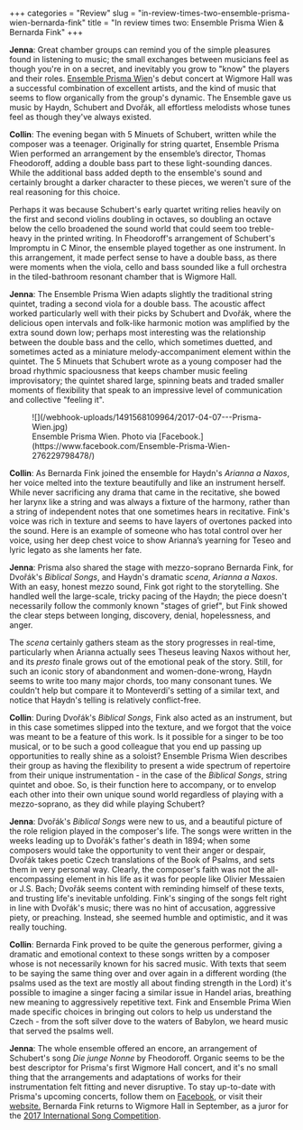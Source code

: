 +++
categories = "Review"
slug = "in-review-times-two-ensemble-prisma-wien-bernarda-fink"
title = "In review times two: Ensemble Prisma Wien &amp; Bernarda Fink"
+++

**Jenna**: Great chamber groups can remind you of the simple pleasures found in listening to music; the small exchanges between musicians feel as though you're in on a secret, and inevitably you grow to "know" the players and their roles. [Ensemble Prisma Wien](https://ensemble-prisma.jimdo.com/)'s debut concert at Wigmore Hall was a successful combination of excellent artists, and the kind of music that seems to flow organically from the group's dynamic. The Ensemble gave us music by Haydn, Schubert and Dvořák, all effortless melodists whose tunes feel as though they've always existed. 

**Collin**: The evening began with 5 Minuets of Schubert, written while the composer was a teenager. Originally for string quartet, Ensemble Prisma Wien performed an arrangement by the ensemble’s director, Thomas Fheodoroff, adding a double bass part to these light-sounding dances. While the additional bass added depth to the ensemble's sound and certainly brought a darker character to these pieces, we weren't sure of the real reasoning for this choice. 

Perhaps it was because Schubert's early quartet writing relies heavily on the first and second violins doubling in octaves, so doubling an octave below the cello broadened the sound world that could seem too treble-heavy in the printed writing. In Fheodoroff's arrangement of Schubert's Impromptu in C Minor, the ensemble played together as one instrument. In this arrangement, it made perfect sense to have a double bass, as there were moments when the viola, cello and bass sounded like a full orchestra in the tiled-bathroom resonant chamber that is Wigmore Hall. 

**Jenna**: The Ensemble Prisma Wien adapts slightly the traditional string quintet, trading a second viola for a double bass. The acoustic affect worked particularly well with their picks by Schubert and Dvořák, where the delicious open intervals and folk-like harmonic motion was amplified by the extra sound down low; perhaps most interesting was the relationship between the double bass and the cello, which sometimes duetted, and sometimes acted as a miniature melody-accompaniment element within the quintet. The 5 Minuets that Schubert wrote as a young composer had the broad rhythmic spaciousness that keeps chamber music feeling improvisatory; the quintet shared large, spinning beats and traded smaller moments of flexibility that speak to an impressive level of communication and collective "feeling it".

<figure data-type="image">
![](/webhook-uploads/1491568109964/2017-04-07---Prisma-Wien.jpg)
<figcaption>Ensemble Prisma Wien. Photo via [Facebook.](https://www.facebook.com/Ensemble-Prisma-Wien-276229798478/)</figcaption>
</figure>

**Collin**: As Bernarda Fink joined the ensemble for Haydn's *Arianna a Naxos*, her voice melted into the texture beautifully and like an instrument herself. While never sacrificing any drama that came in the recitative, she bowed her larynx like a string and was always a fixture of the harmony, rather than a string of independent notes that one sometimes hears in recitative. Fink's voice was rich in texture and seems to have layers of overtones packed into the sound. Here is an example of someone who has total control over her voice, using her deep chest voice to show Arianna’s yearning for Teseo and lyric legato as she laments her fate.

**Jenna**: Prisma also shared the stage with mezzo-soprano Bernarda Fink, for Dvořák's *Biblical Songs*, and Haydn's dramatic *scena*, *Arianna a Naxos*. With an easy, honest mezzo sound, Fink got right to the storytelling. She handled well the large-scale, tricky pacing of the Haydn; the piece doesn't necessarily follow the commonly known "stages of grief", but Fink showed the clear steps between longing, discovery, denial, hopelessness, and anger. 

The *scena* certainly gathers steam as the story progresses in real-time, particularly when Arianna actually sees Theseus leaving Naxos without her, and its *presto* finale grows out of the emotional peak of the story. Still, for such an iconic story of abandonment and women-done-wrong, Haydn seems to write too many major chords, too many consonant tunes. We couldn't help but compare it to Monteverdi's setting of a similar text, and notice that Haydn's telling is relatively conflict-free.

**Collin**: During Dvořák's *Biblical Songs*, Fink also acted as an instrument, but in this case sometimes slipped into the texture, and we forgot that the voice was meant to be a feature of this work. Is it possible for a singer to be too musical, or to be such a good colleague that you end up passing up opportunities to really shine as a soloist? Ensemble Prisma Wien describes their group as having the flexibility to present a wide spectrum of repertoire from their unique instrumentation - in the case of the *Biblical Songs*, string quintet and oboe. So, is their function here to accompany, or to envelop each other into their own unique sound world regardless of playing with a mezzo-soprano, as they did while playing Schubert?

**Jenna**: Dvořák's *Biblical Songs* were new to us, and a beautiful picture of the role religion played in the composer's life. The songs were written in the weeks leading up to Dvořák's father's death in 1894; when some composers would take the opportunity to vent their anger or despair, Dvořák takes poetic Czech translations of the Book of Psalms, and sets them in very personal way. Clearly, the composer's faith was not the all-encompassing element in his life as it was for people like Olivier Messaien or J.S. Bach; Dvořák seems content with reminding himself of these texts, and trusting life's inevitable unfolding. Fink's singing of the songs felt right in line with Dvořák's music; there was no hint of accusation, aggressive piety, or preaching. Instead, she seemed humble and optimistic, and it was really touching.

**Collin**: Bernarda Fink proved to be quite the generous performer, giving a dramatic and emotional context to these songs written by a composer whose is not necessarily known for his sacred music. With texts that seem to be saying the same thing over and over again in a different wording (the psalms used as the text are mostly all about finding strength in the Lord) it's possible to imagine a singer facing a similar issue in Handel arias, breathing new meaning to aggressively repetitive text. Fink and Ensemble Prima Wien made specific choices in bringing out colors to help us understand the Czech - from the soft silver dove to the waters of Babylon, we heard music that served the psalms well.

**Jenna**: The whole ensemble offered an encore, an arrangement of Schubert's song *Die junge Nonne* by Fheodoroff. Organic seems to be the best descriptor for Prisma's first Wigmore Hall concert, and it's no small thing that the arrangements and adaptations of works for their instrumentation felt fitting and never disruptive. To stay up-to-date with Prisma's upcoming concerts, follow them on [Facebook](https://www.facebook.com/Ensemble-Prisma-Wien-276229798478/), or visit their [website.](https://ensemble-prisma.jimdo.com/) Bernarda Fink returns to Wigmore Hall in September, as a juror for the [2017 International Song Competition](https://wigmore-hall.org.uk/song-competition/2017-songcompetition).

